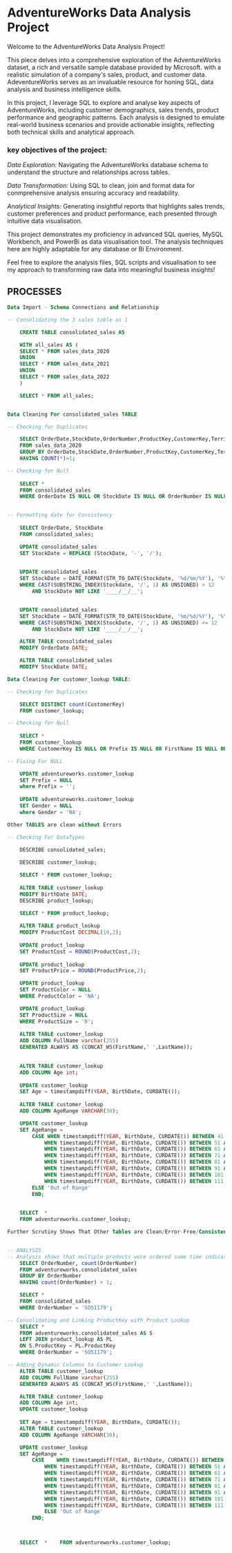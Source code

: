 # AdventureWorks Data Analysis Project

Welcome to the AdventureWorks Data Analysis Project!

This piece delves into a comprehensive exploration of the AdventureWorks dataset, a rich and versatile sample database provided by Microsoft. with a realistic simulation of a company's sales, product, and customer data. AdeventureWorks serves as an invaluable resource for honing SQL, data analysis and business intelligence skills.

In this project, I leverage SQL to explore and analyse key aspects of AdventureWorks, including customer demographics, sales trends, product performance and geographic patterns. Each analysis is designed to emulate real-world business scenarios and provide actionable insights, reflecting both technical skills and analytical approach.

### key objectives of the project:

*Data Exploration:* Navigating the AdventureWorks database schema to understand the structure and relationships across tables.

*Data Transformation:* Using SQL to clean, join and format data for conmprehensive analysis ensuring accuracy and readability.

*Analytical Insights:* Generating insightful reports that highlights sales trends, customer preferences and product performance, each presented through intuitive data visualisation.

This project demonstrates my proficiency in advanced SQL queries, MySQL Workbench, and PowerBi as data visualisation tool. The analysis techniques here are highly adaptable for any database or Bi Environment.

Feel free to explore the analysis files, SQL scripts and visualisation to see my approach to transforming raw data into meaningful business insights! 



## PROCESSES


```sql
Data Import - Schema Connections and Relationship

-- Consolidating the 3 sales table as 1

	CREATE TABLE consolidated_sales AS

	WITH all_sales AS (
	SELECT * FROM sales_data_2020
	UNION
	SELECT * FROM sales_data_2021
	UNION
	SELECT * FROM sales_data_2022
	)

	SELECT * FROM all_sales;


Data Cleaning For consolidated_sales TABLE

-- Checking for Duplicates

	SELECT OrderDate,StockDate,OrderNumber,ProductKey,CustomerKey,TerritoryKey,OrderLineItem,OrderQuantity, COUNT(*) AS count
	FROM sales_data_2020
	GROUP BY OrderDate,StockDate,OrderNumber,ProductKey,CustomerKey,TerritoryKey,OrderLineItem,OrderQuantity
	HAVING COUNT(*)>1;

-- Checking for Null
	
	SELECT *
	FROM consolidated_sales
	WHERE OrderDate IS NULL OR StockDate IS NULL OR OrderNumber IS NULL OR ProductKey IS NULL OR CustomerKey IS NULL OR 		TerritoryKey IS NULL OR OrderLineItem IS NULL OR OrderQuantity IS NULL;


-- Formatting date for Consistency
	
	SELECT OrderDate, StockDate	
	FROM consolidated_sales;    

	UPDATE consolidated_sales
	SET StockDate = REPLACE (StockDate, '-', '/');
    

	UPDATE consolidated_sales	
	SET StockDate = DATE_FORMAT(STR_TO_DATE(Stockdate, '%d/%m/%Y'), '%Y/%m/%d')
	WHERE CAST(SUBSTRING_INDEX(Stockdate, '/', 1) AS UNSIGNED) > 12
		AND StockDate NOT LIKE '____/__/__';


	UPDATE consolidated_sales	
	SET StockDate = DATE_FORMAT(STR_TO_DATE(StockDate, '%m/%d/%Y'), '%Y/%m/%d')	
	WHERE CAST(SUBSTRING_INDEX(StockDate, '/', 1) AS UNSIGNED) <= 12
		AND StockDate NOT LIKE '____/__/__';

	ALTER TABLE consolidated_sales	
	MODIFY OrderDate DATE;

	ALTER TABLE consolidated_sales	
	MODIFY StockDate DATE;

Data Cleaning For customer_lookup TABLE:

-- Checking for Duplicates

	SELECT DISTINCT count(CustomerKey)	
	FROM customer_lookup;

-- Checking for Null
	
	SELECT *
	FROM customer_lookup
	WHERE CustomerKey IS NULL OR Prefix IS NULL OR FirstName IS NULL OR LastName IS NULL OR BirthDate IS NULL OR MaritalStatus IS 		NULL OR Gender IS NULL;

-- Fixing For NULL

	UPDATE adventureworks.customer_lookup
	SET Prefix = NULL
	where Prefix = '';
	
	UPDATE adventureworks.customer_lookup
	SET Gender = NULL
	where Gender = 'NA';

Other TABLES are clean without Errors

-- Checking For DataTypes
	
	DESCRIBE consolidated_sales;

	DESCRIBE customer_lookup;

	SELECT * FROM customer_lookup;   
    
	ALTER TABLE customer_lookup
	MODIFY BirthDate DATE;
	DESCRIBE product_lookup;
    	
	SELECT * FROM product_lookup;

	ALTER TABLE product_lookup
	MODIFY ProductCost DECIMAL(10,2);
    
	UPDATE product_lookup
	SET ProductCost = ROUND(ProductCost,2);
	
	UPDATE product_lookup
	SET ProductPrice = ROUND(ProductPrice,2);

	UPDATE product_lookup
	SET ProductColor = NULL
	WHERE ProductColor = 'NA';

	UPDATE product_lookup
	SET ProductSize = NULL
	WHERE ProductSize = '0';
	
	ALTER TABLE customer_lookup
	ADD COLUMN FullName varchar(255)
	GENERATED ALWAYS AS (CONCAT_WS(FirstName,' ',LastName));
    

	ALTER TABLE customer_lookup
	ADD COLUMN Age int;
	
	UPDATE customer_lookup
	SET Age = timestampdiff(YEAR, BirthDate, CURDATE());
	
	ALTER TABLE customer_lookup
	ADD COLUMN AgeRange VARCHAR(30);

	UPDATE customer_lookup
	SET AgeRange =
		CASE WHEN timestampdiff(YEAR, BirthDate, CURDATE()) BETWEEN 41 AND 50 THEN '41-50'
			WHEN timestampdiff(YEAR, BirthDate, CURDATE()) BETWEEN 51 AND 60 THEN '51-60'
			WHEN timestampdiff(YEAR, BirthDate, CURDATE()) BETWEEN 61 AND 70 THEN '61-70'
			WHEN timestampdiff(YEAR, BirthDate, CURDATE()) BETWEEN 71 AND 80 THEN '71-80'
			WHEN timestampdiff(YEAR, BirthDate, CURDATE()) BETWEEN 81 AND 90 THEN '81-90'
			WHEN timestampdiff(YEAR, BirthDate, CURDATE()) BETWEEN 91 AND 100 THEN '91-100'
			WHEN timestampdiff(YEAR, BirthDate, CURDATE()) BETWEEN 101 AND 110 THEN '101-110'
			WHEN timestampdiff(YEAR, BirthDate, CURDATE()) BETWEEN 111 AND 120 THEN '111-120' 
		ELSE 'Out of Range'
		END;
    

	SELECT  *
	FROM adventureworks.customer_lookup;

Further Scrutiny Shows That Other Tables are Clean/Error-Free/Consistent


-- ANALYSIS
-- Analysis shows that multiple products were ordered same time indicating same OrderNumber
	SELECT OrderNumber, count(OrderNumber)
	FROM adventureworks.consolidated_sales
	GROUP BY OrderNumber 
	HAVING count(OrderNumber) > 1;

	SELECT *	
	FROM consolidated_sales
	WHERE OrderNumber = 'SO51179';

-- Consolidating and Linking ProductKey with Product Lookup
	SELECT * 
	FROM adventureworks.consolidated_sales AS S
	LEFT JOIN product_lookup AS PL 
	ON S.ProductKey = PL.ProductKey
	WHERE OrderNumber = 'SO51179';

-- Adding Dynamic Columns to Customer Lookup
	ALTER TABLE customer_lookup
	ADD COLUMN FullName varchar(255)
	GENERATED ALWAYS AS (CONCAT_WS(FirstName,' ',LastName));

	ALTER TABLE customer_lookup
	ADD COLUMN Age int;
	UPDATE customer_lookup
		
	SET Age = timestampdiff(YEAR, BirthDate, CURDATE());
	ALTER TABLE customer_lookup
	ADD COLUMN AgeRange VARCHAR(30);

	UPDATE customer_lookup		
	SET AgeRange =
		CASE 	WHEN timestampdiff(YEAR, BirthDate, CURDATE()) BETWEEN 41 AND 50 THEN '41-50'
			WHEN timestampdiff(YEAR, BirthDate, CURDATE()) BETWEEN 51 AND 60 THEN '51-60'
			WHEN timestampdiff(YEAR, BirthDate, CURDATE()) BETWEEN 61 AND 70 THEN '61-70'
			WHEN timestampdiff(YEAR, BirthDate, CURDATE()) BETWEEN 71 AND 80 THEN '71-80'
			WHEN timestampdiff(YEAR, BirthDate, CURDATE()) BETWEEN 81 AND 90 THEN '81-90'
			WHEN timestampdiff(YEAR, BirthDate, CURDATE()) BETWEEN 91 AND 100 THEN '91-100'
			WHEN timestampdiff(YEAR, BirthDate, CURDATE()) BETWEEN 101 AND 110 THEN '101-110'
			WHEN timestampdiff(YEAR, BirthDate, CURDATE()) BETWEEN 111 AND 120 THEN '111-120' 
         	ELSE 'Out of Range'
		END;



	SELECT  *    FROM adventureworks.customer_lookup;

